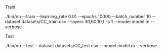  Train

 ./bin/nn --train --learning_rate 0.01 --epochs 10000 --batch_number 10 --dataset datasets/CC_train.csv --layers 30,60,10,1 -s 1 --model model.m --verbose

Test

 ./bin/nn --test  --dataset datasets/CC_test.csv --model model.m --verbose


